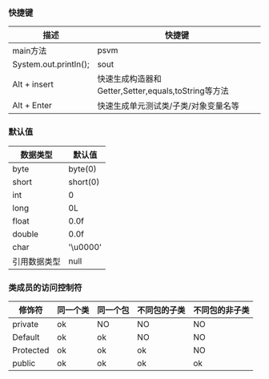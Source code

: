 ### 快捷键
| 描述                      | 快捷键 |
| ---------------------    | ------ |
| main方法                  | psvm   |
| System.out.println();    | sout   |
| Alt + insert             | 快速生成构造器和Getter,Setter,equals,toString等方法   |
| Alt + Enter              | 快速生成单元测试类/子类/对象变量名等 |


### 默认值
| 数据类型                  | 默认值 |
| --------------------- | ------ |
| byte              | byte(0)   |
| short             | short(0)   |
|    int            | 0   |
| long              | 0L   |
| float              | 0.0f   |
| double              | 0.0f   |
| char              | '\u0000'   |
| 引用数据类型              |null   |


### 类成员的访问控制符
| 修饰符    | 同一个类 | 同一个包 | 不同包的子类 | 不同包的非子类 |
| --------- | -------- | -------- | ------------ | -------------- |
| private   | ok       | NO       | NO           | NO             |
| Default   | ok       | ok       | NO           | NO             |
| Protected | ok       | ok       | ok           | NO             |
| public    | ok       | ok       | ok           | ok             |